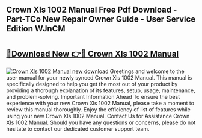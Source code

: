 ## Crown Xls 1002 Manual Free Pdf Download - Part-TCo New Repair Owner Guide - User Service Edition WJnCM

# <h2><a href="http://bc19870.oget.top/?id=Crown+Xls+1002+Manual">🔗Download New 👉🔴 Crown Xls 1002 Manual</a></h2>

[![Crown Xls 1002 Manual new download](https://i.imgur.com/5g1atiW.png)](http://bc19870.oget.top/?id=Crown+Xls+1002+Manual)
Greetings and welcome to the user manual for your newly synced Crown Xls 1002 Manual. This manual is specifically designed to help you get the most out of your product by providing a thorough explanation of its features, setup, usage, maintenance, and problem-solving. Important Information Ahead To ensure the best experience with your new Crown Xls 1002 Manual, please take a moment to review this manual thoroughly. Enjoy the efficiency of list of features while using your new Crown Xls 1002 Manual. Contact Us for Assistance Crown Xls 1002 Manual. Should you have any questions or concerns, please do not hesitate to contact our dedicated customer support team.
